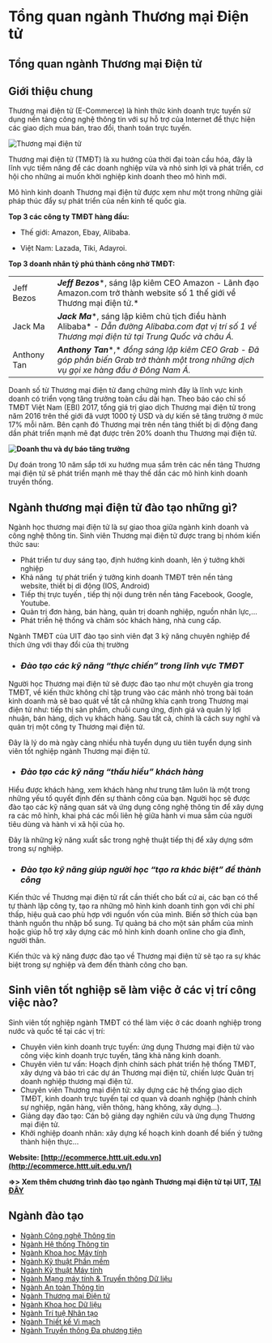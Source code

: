 # Tổng quan ngành Thương mại Điện tử

## Tổng quan ngành Thương mại Điện tử

## **Giới thiệu chung**

Thương mại điện tử (E-Commerce) là hình thức kinh doanh trực tuyến sử dụng nền tảng công nghệ thông tin với sự hỗ trợ của Internet để thực hiện các giao dịch mua bán, trao đổi, thanh toán trực tuyến.

![Thương mại điện tử](/sites/default/files/uploads/images/201804/thuong_mai_dien_tu.jpg)

Thương mại điện tử (TMĐT) là xu hướng của thời đại toàn cầu hóa, đây là lĩnh vực tiềm năng để các doanh nghiệp vừa và nhỏ sinh lợi và phát triển, cơ hội cho những ai muốn khởi nghiệp kinh doanh theo mô hình mới.

Mô hình kinh doanh Thương mại điện tử được xem như một trong những giải pháp thúc đẩy sự phát triển của nền kinh tế quốc gia.

**Top 3 các công ty TMĐT hàng đầu:**

- Thế giới: Amazon, Ebay, Alibaba.

- Việt Nam: Lazada, Tiki, Adayroi.

**Top 3 doanh nhân tỷ phú thành công nhờ TMĐT:**

|  |  |
| --- | --- |
| Jeff Bezos | ***Jeff Bezos****, sáng lập kiêm CEO Amazon  - Lãnh đạo Amazon.com trở thành website số 1 thế giới về Thương mại điện tử.* |
| Jack Ma | ***Jack Ma****, sáng lập kiêm chủ tịch điều hành Alibaba*  *- Dẫn đường Alibaba.com đạt vị trí số 1 về Thương mại điện tử tại Trung Quốc và châu Á.* |
| Anthony Tan | ***Anthony Tan****,* *đồng sáng lập kiêm CEO Grab*  *- Đã góp phần biến Grab trở thành một trong những dịch vụ gọi xe hàng đầu ở Đông Nam Á.* |

Doanh số từ Thương mại điện tử đang chứng minh đây là lĩnh vực kinh doanh có triển vọng tăng trưởng toàn cầu dài hạn. Theo báo cáo chỉ số TMĐT Việt Nam (EBI) 2017, tổng giá trị giao dịch Thương mại điện tử trong năm 2016 trên thế giới đã vượt 1000 tỷ USD và dự kiến sẽ tăng trường ở mức 17% mỗi năm. Bên cạnh đó Thương mại trên nền tảng thiết bị di động đang dần phát triển mạnh mẽ đạt được trên 20% doanh thu Thương mại điện tử.

**![Doanh thu và dự báo tăng trưởng](/sites/default/files/uploads/images/201804/4.png)**

Dự đoán trong 10 năm sắp tới xu hướng mua sắm trên các nền tảng Thương mại điện tử sẽ phát triển mạnh mẽ thay thế dần các mô hình kinh doanh truyền thống.

## **Ngành thương mại điện tử đào tạo những gì?**

Ngành học thương mại điện tử là sự giao thoa giữa ngành kinh doanh và công nghệ thông tin. Sinh viên Thương mại điện tử được trang bị nhóm kiến thức sau:

* Phát triển tư duy sáng tạo, định hướng kinh doanh, lên ý tưởng khởi nghiệp
* Khả năng  tự phát triển ý tưởng kinh doanh TMĐT trên nền tảng  website, thiết bị di động (IOS, Android)
* Tiếp thị trực tuyến , tiếp thị nội dung trên nền tảng Facebook, Google, Youtube.
* Quản trị đơn hàng, bán hàng, quản trị doanh nghiệp, nguồn nhân lực,…
* Phát triển hệ thống và chăm sóc khách hàng, nhà cung cấp.

Ngành TMĐT của UIT đào tạo sinh viên đạt 3 kỹ năng chuyên nghiệp để thích ứng với thay đổi của thị trường

* ### ***Đào tạo các kỹ năng “thực chiến” trong lĩnh vực TMĐT***

Người học Thương mại điện tử sẽ được đào tạo như một chuyên gia trong TMĐT, về kiến thức không chỉ tập trung vào các mảnh nhỏ trong bài toán kinh doanh mà sẽ bao quát về tất cả những khía cạnh trong Thương mại điện tử như: tiếp thị sản phẩm, chuỗi cung ứng, định giá và quản lý lợi nhuận, bán hàng, dịch vụ khách hàng. Sau tất cả, chính là cách suy nghĩ và quản trị một công ty Thương mại điện tử.

Đây là lý do mà ngày càng nhiều nhà tuyển dụng ưu tiên tuyển dụng sinh viên tốt nghiệp ngành Thương mại điện tử.

* ### ***Đào tạo các kỹ năng “thấu hiểu” khách hàng***

Hiểu được khách hàng, xem khách hàng như trung tâm luôn là một trong những yếu tố quyết định đến sự thành công của bạn. Người học sẽ được đào tạo các kỹ năng quan sát và ứng dụng công nghệ thông tin để xây dựng ra các mô hình, khai phá các mối liên hệ giữa hành vi mua sắm của người tiêu dùng và hành vi xã hội của họ.

Đây là những kỹ năng xuất sắc trong nghệ thuật tiếp thị để xây dựng sớm trong sự nghiệp.

* ### ***Đào tạo kỹ năng giúp người học “tạo ra khác biệt” để thành công***

Kiến thức về Thương mại điện tử rất cần thiết cho bất cứ ai, các bạn có thể tự thành lập công ty, tạo ra những mô hình kinh doanh tinh gọn với chi phí thấp, hiệu quả cao phù hợp với nguồn vốn của mình. Biến sở thích của bạn thành nguồn thu nhập bổ sung. Tự quảng bá cho một sản phẩm của mình hoặc giúp hỗ trợ xây dựng các mô hình kinh doanh online cho gia đình, người thân.

Kiến thức và kỹ năng được đào tạo về Thương mại điện tử sẽ tạo ra sự khác biệt trong sự nghiệp và đem đến thành công cho bạn.

## **Sinh viên tốt nghiệp sẽ làm việc ở các vị trí công việc nào?**

Sinh viên tốt nghiệp ngành TMĐT có thể làm việc ở các doanh nghiệp trong nước và quốc tế tại các vị trí:

* Chuyên viên kinh doanh trực tuyến: ứng dụng Thương mại điện tử vào công việc kinh doanh trực tuyến, tăng khả năng kinh doanh.
* Chuyên viên tư vấn: Hoạch định chính sách phát triển hệ thống TMĐT, xây dựng và bảo trì các dự án Thương mại điện tử, chiến lược Quản trị doanh nghiệp thương mại điện tử.
* Chuyên viên Thương mại điện tử: xây dựng các hệ thống giao dịch TMĐT, kinh doanh trực tuyến tại cơ quan và doanh nghiệp (hành chính sự nghiệp, ngân hàng, viễn thông, hàng không, xây dựng…).
* Giảng dạy đào tạo: Cán bộ giảng dạy nghiên cứu và ứng dụng Thương mại điện tử.
* Khởi nghiệp doanh nhân: xây dựng kế hoạch kinh doanh để biến ý tưởng thành hiện thực...

**Website: [http://ecommerce.httt.uit.edu.vn](http://ecommerce.httt.uit.edu.vn/)**

**=>> Xem thêm chương trình đào tạo ngành Thương mại điện tử tại UIT, [TẠI ĐÂY](https://daa.uit.edu.vn/content/ky-su-nganh-he-thong-thong-tin-chuyen-nganh-thuong-mai-dien-tu-ap-dung-tu-khoa-12-2017)**

## Ngành đào tạo

* [Ngành Công nghệ Thông tin](https://tuyensinh.uit.edu.vn/tong-quan-nganh-cong-nghe-thong-tin)
* [Ngành Hệ thống Thông tin](https://tuyensinh.uit.edu.vn/tong-quan-nganh-he-thong-thong-tin)
* [Ngành Khoa học Máy tính](https://tuyensinh.uit.edu.vn/tong-quan-nganh-khoa-hoc-may-tinh)
* [Ngành Kỹ thuật Phần mềm](https://tuyensinh.uit.edu.vn/tong-quan-nganh-ky-thuat-phan-mem)
* [Ngành Kỹ thuật Máy tính](https://tuyensinh.uit.edu.vn/tong-quan-nganh-ky-thuat-may-tinh)
* [Ngành Mạng máy tính & Truyền thông Dữ liệu](https://tuyensinh.uit.edu.vn/tong-quan-nganh-mang-may-tinh-va-truyen-thong-du-lieu)
* [Ngành An toàn Thông tin](https://tuyensinh.uit.edu.vn/tong-quan-nganh-an-toan-thong-tin)
* [Ngành Thương mại Điện tử](https://tuyensinh.uit.edu.vn/tong-quan-nganh-thuong-mai-dien-tu)
* [Ngành Khoa học Dữ liệu](https://tuyensinh.uit.edu.vn/tong-quan-nganh-khoa-hoc-du-lieu)
* [Ngành Trí tuệ Nhân tạo](https://tuyensinh.uit.edu.vn/tong-quan-nganh-tri-tue-nhan-tao)
* [Ngành Thiết kế Vi mạch](https://tuyensinh.uit.edu.vn/tong-quan-nganh-thiet-ke-vi-mach)
* [Ngành Truyền thông Đa phương tiện](https://tuyensinh.uit.edu.vn/tong-quan-nganh-truyen-thong-da-phuong-tien)